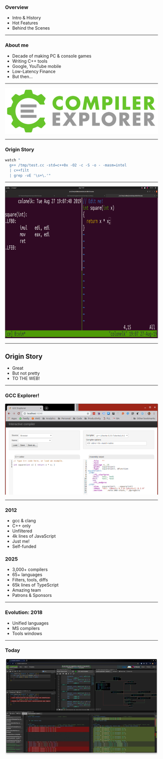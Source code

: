 <div class="white-bg">

### Overview

- Intro & History
- Hot Features
- Behind the Scenes

</div>

---

<div class="white-bg">

### About me

- Decade of making PC & console games
- Writing C++ tools
- Google, YouTube mobile
- Low-Latency Finance
- But then...<!-- .element: class="fragment" -->

</div>

---

<div class="white-bg">

![CE logo](images/CE.svg) <!-- .element: class="no-border stretch" -->

</div>

---

<div class="white-bg">

### Origin Story

```bash
watch "
  g++ /tmp/test.cc -std=c++0x -O2 -c -S -o - -masm=intel
  | c++filt
  | grep -vE '\s+\.'"
```

<!-- .element: class="fragment" -->

</div>

---

<img src="images/ce-sh.png" width="2560" height="1440" style="height: 500px; width: auto;">

---

<div class="white-bg">

## Origin Story

- Great
- But not pretty
- TO THE WEB!<!-- .element: class="fragment" -->

</div>

---

### GCC Explorer!

<!-- .element: class="white-bg" -->

![First version](images/first_working.png)<!-- .element: height="470" class="no-border" -->

---

<div class="white-bg col2">
<div>

### 2012

- gcc & clang
- C++ only
- Unfiltered
- 4k lines of JavaScript
- Just me!
- Self-funded

</div>
<div class="fragment">

### 2025

- 3,000+ compilers
- 65+ languages
- Filters, tools, diffs
- 65k lines of TypeScript
- Amazing team
- Patrons & Sponsors

</div>
</div>

---

<div class="white-bg">

### Evolution: 2018

- Unified languages
- MS compilers
- Tools windows

</div>

---

### Today

<!-- .element: class="white-bg" -->

![Today](images/viz.png)<!-- .element: height="470" class="no-border" -->
